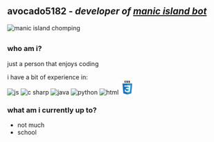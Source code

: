 ## avocado5182 - _developer of [manic island bot](https://github.com/avocado5182/manic-island-bot)_

![manic island chomping](https://camo.githubusercontent.com/d0e27f505fef14198d5b4c6075b15d6aa9c0fe8b0083e933a710c53288138e8d/68747470733a2f2f63646e2e646973636f72646170702e636f6d2f656d6f6a69732f3737393832383439353933323938313237392e6769663f763d31)

## <!-- like an <hr> (***) but the line is consistent with the line preceding it -->

### who am i?
just a person that enjoys coding

i have a bit of experience in: <br>
<img src="https://upload.wikimedia.org/wikipedia/commons/thumb/9/99/Unofficial_JavaScript_logo_2.svg/1024px-Unofficial_JavaScript_logo_2.svg.png" alt="js" width="32" height="32"> 
<img src="https://dannymcgee.gallerycdn.vsassets.io/extensions/dannymcgee/csharp-grammar-extended/1.1.1/1576121453694/Microsoft.VisualStudio.Services.Icons.Default" alt="c sharp" width="32" height="32"> 
<img src="https://cdn.iconscout.com/icon/free/png-256/java-60-1174953.png" alt="java" width="32" height="32">
<img src="https://cdn3.iconfinder.com/data/icons/logos-and-brands-adobe/512/267_Python-512.png" alt="python" width="32" height="32">
<img src="https://cdn.iconscout.com/icon/free/png-256/html-59-225995.png" alt="html" width="32" height="32">
<img src="https://raw.githubusercontent.com/github/explore/6c6508f34230f0ac0d49e847a326429eefbfc030/topics/css/css.png" alt="css" width="32" height="32">

### what am i currently up to?
- not much
- school
